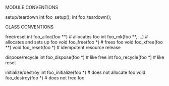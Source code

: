 MODULE CONVENTIONS

 setup/teardown
  int foo_setup();
  int foo_teardown();

CLASS CONVENTIONS

 free/reset
  int foo_alloc(foo **)         # allocates foo
  int foo_mk(foo **, ...)       # allocates and sets up foo
  void foo_free(foo *)          # frees foo
  void foo_xfree(foo **)
  void foo_reset(foo *)         # idempotent resource release

 dispose/recycle
  int foo_dispose(foo *)        # like free
  int foo_recycle(foo *)        # like reset

 initialize/destroy
  int foo_initialize(foo *)     # does not allocate foo
  void foo_destroy(foo *)       # does not free foo
